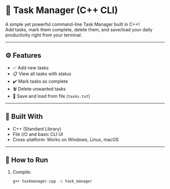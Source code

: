 # 🧠 Task Manager (C++ CLI)

A simple yet powerful command-line Task Manager built in C++!  
Add tasks, mark them complete, delete them, and save/load your daily productivity right from your terminal.

---

## ⚙️ Features

- ✅ Add new tasks
- 📋 View all tasks with status
- ✔️ Mark tasks as complete
- 🗑️ Delete unwanted tasks
- 💾 Save and load from file (`tasks.txt`)

---

## 🧠 Built With

- C++ (Standard Library)
- File I/O and basic CLI UI
- Cross-platform: Works on Windows, Linux, macOS

---

## 🚀 How to Run

1. Compile:
   ```bash
   g++ taskmanager.cpp -o task_manager
